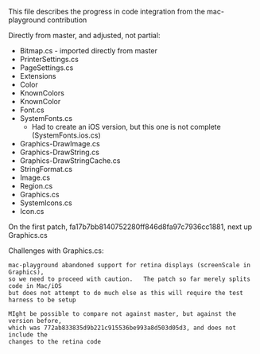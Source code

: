This file describes the progress in code integration from the mac-playground contribution

Directly from master, and adjusted, not partial:

* Bitmap.cs - imported directly from master
* PrinterSettings.cs 
* PageSettings.cs
* Extensions
* Color
* KnownColors
* KnownColor
* Font.cs
* SystemFonts.cs
	- Had to create an iOS version, but this one is not complete (SystemFonts.ios.cs)
* Graphics-DrawImage.cs 
* Graphics-DrawString.cs
* Graphics-DrawStringCache.cs
* StringFormat.cs
* Image.cs
* Region.cs
* Graphics.cs
* SystemIcons.cs
* Icon.cs

On the first patch, fa17b7bb8140752280ff846d8fa97c7936cc1881, next up
Graphics.cs

Challenges with Graphics.cs:

	mac-playground abandoned support for retina displays (screenScale in Graphics),
	so we need to proceed with caution.   The patch so far merely splits code in Mac/iOS
	but does not attempt to do much else as this will require the test harness to be setup

	MIght be possible to compare not against master, but against the version before,
	which was 772ab833835d9b221c915536be993a8d503d05d3, and does not include the 
	changes to the retina code
